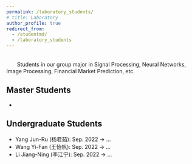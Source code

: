 ```yaml
---
permalink: /laboratory_students/
# title: Laboratory
author_profile: true
redirect_from: 
  - /studentmd/
  - /laboratory_students
---
```


<br />
　　Students in our group major in Signal Processing, Neural Networks, Image Processing, Financial Market Prediction, etc.


  
Master Students
--------
* 


Undergraduate Students
--------
* Yang Jun-Ru (杨君茹): Sep. 2022 -> …
* Wang Yi-Fan (王怡帆): Sep. 2022 -> …
* Li Jiang-Ning (李江宁): Sep. 2022 -> …

